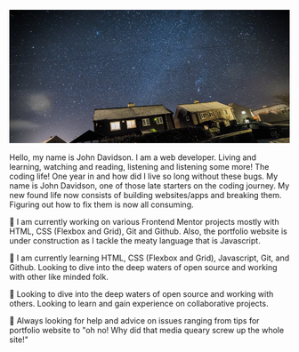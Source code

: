 ![bridge](https://github.com/John-Davidson-8/John-Davidson-8/blob/main/barvas-crop.jpeg)

Hello, my name is John Davidson. I am a web developer.
  Living and learning, watching and reading, listening and listening some
      more! The coding life! One year in and how did I live so long without
      these bugs. My name is John Davidson, one of those late starters on the
      coding journey. My new found life now consists of building websites/apps
      and breaking them. Figuring out how to fix them is now all consuming.
    

🔭 I am currently working on various Frontend Mentor projects mostly with HTML, CSS (Flexbox and Grid), Git and Github. Also, the portfolio website is under construction as I tackle the meaty language that is Javascript.

🌱 I am currently learning HTML, CSS (Flexbox and Grid), Javascript, Git, and Github. Looking to dive into the deep waters of open source and working with other like minded folk. 

👯 Looking to dive into the deep waters of open source and working with others. Looking to learn and gain experience on collaborative projects. 

🤔 Always looking for help and advice on issues ranging from tips for portfolio website to "oh no! Why did that media queary screw up the whole site!"
